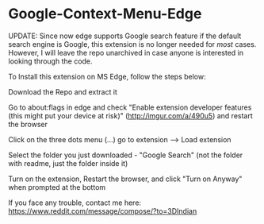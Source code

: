 # Google-Context-Menu-Edge

UPDATE: Since now edge supports Google search feature if the default search engine is Google, this extension is no longer needed for *most* cases. However, I will leave the repo unarchived in case anyone is interested in looking through the code.

To Install this extension on MS Edge, follow the steps below:

Download the Repo and extract it

Go to about:flags in edge and check "Enable extension developer features (this might put your device at risk)" (http://imgur.com/a/490u5) and restart the browser

Click on the three dots menu (...) go to extension --> Load extension

Select the folder you just downloaded - "Google Search" (not the folder with readme, just the folder inside it)

Turn on the extension, Restart the browser, and click "Turn on Anyway" when prompted at the bottom

If you face any trouble, contact me here: https://www.reddit.com/message/compose/?to=3DIndian
